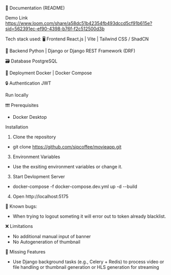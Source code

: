 📄 Documentation (README)

Demo Link https://www.loom.com/share/a58dc51b42354fb493dccd5cf91b615e?sid=562391ec-ef90-4398-b76f-f2c512500d3b

Tech stack used:
🖥️ Frontend
React.js |
Vite |
Tailwind CSS / ShadCN 

🧠 Backend
Python |
Django or Django REST Framework (DRF)

🗃️ Database
PostgreSQL

🐳 Deployment
Docker |
Docker Compose 

🔒 Authentication
JWT

Run locally

❗️❗️❗️ Prerequisites
- Docker Desktop

Installation
  1. Clone the repository
  - git clone https://github.com/sipcoffee/movieapp.git

  3. Environment Variables
  - Use the exsiting environment variables or change it.

  3. Start Devlopment Server
  - docker-compose -f docker-compose.dev.yml up -d --build

  4. Open http://localhost:5175

🐛 Known bugs:
- When trying to logout someting it will error out to token already blacklist.

❌ Limitations
- No additional manual input of banner
- No Autogeneration of thumbnail

🔎 Missing Features
- Use Django background tasks (e.g., Celery + Redis) to process video or file handling or
thumbnail generation or HLS generation for streaming

